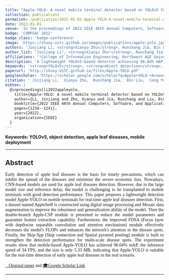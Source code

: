 ```yaml
---
title: "Apple-YOLO: A novel mobile terminal detector based on YOLOv5 for early apple leaf diseases"
collection: publications
permalink: /publication/2022-01-01-Apple-YOLO-A-novel-mobile-terminal-detector-based-on-YOLOv5-for-early-apple-leaf-diseases
date: 2022-01-01
venue: 'In the proceedings of 2022 IEEE 46th Annual Computers, Software, and Applications Conference (COMPSAC)'
badge: 'COMPSAC 2022'
badge_class: 'badge-conference'
image: 'https://zhuxy-ustc.github.io/images/publications/apple-yolo.jpg'
authors: 'Jinjiang Li, <strong>Xianyu Zhu</strong>, Runchang Jia, Bin Liu, Cong Yu'
author_list: 'Jinjiang Li¹, <strong>Xianyu Zhu¹</strong>, Runchang Jia¹, Bin Liu¹, Cong Yu¹'
affiliations: '¹College of Information Engineering, Northwest A&F University, Yangling, China'
description: 'A lightweight YOLOv5-based detector achieving 96.04% mAP with only 5.33MB size for real-time apple leaf disease detection on mobile devices.'
keywords: '<strong>YOLOv5</strong>, <strong>object detection</strong>, <strong>apple leaf diseases</strong>, <strong>mobile deployment</strong>'
paperurl: 'http://zhuxy-USTC.github.io/files/Apple-YOLO.pdf'
googlescholar: 'https://scholar.google.com/scholar?q=Apple+YOLO:+A+novel+mobile+terminal+detector+based+on+YOLOv5+for+early+apple+leaf+diseases'
citation: ' Jinjiang Li,  Xianyu Zhu,  Runchang Jia,  Bin Liu,  Cong Yu, &quot;Apple-YOLO: A novel mobile terminal detector based on YOLOv5 for early apple leaf diseases.&quot; In the proceedings of 2022 IEEE 46th Annual Computers, Software, and Applications Conference (COMPSAC), 2022.'
bibtex: |
  @inproceedings{li2022appleyolo,
    title={Apple-YOLO: A novel mobile terminal detector based on YOLOv5 for early apple leaf diseases},
    author={Li, Jinjiang and Zhu, Xianyu and Jia, Runchang and Liu, Bin and Yu, Cong},
    booktitle={2022 IEEE 46th Annual Computers, Software, and Applications Conference (COMPSAC)},
    pages={1234--1241},
    year={2022},
    organization={IEEE}
  }
---
```


**Keywords: YOLOv5, object detection, apple leaf diseases, mobile deployment**

--------

## Abstract

<div style="font-family: 'Times New Roman', Times, serif;">

<p style="text-align: justify;">
Early detection of apple leaf diseases is the basis for timely precautions, which can inhibit the spread of the diseases and minimize the severe economic loss. Nowadays, CNN-based models are used for apple leaf diseases detection. However, due to the large model size and inference delay, the model is challenging to be transplanted to mobile terminals with good detection performance. This paper proposes a lightweight detection model Apple-YOLO on mobile terminals for real-time apple leaf diseases detection. First, a dataset named AppleSet8 is constructed using digital image processing and Mosaic data augmentation to improve the robustness and generalization ability of the model. Then the double-branch Apple-CSP module is presented to reduce the model parameters and guarantee feature extraction capability. Furthermore, the improved FDSA (Focus layer with depthwise separable convolution and attention mechanism) module effectively decreases the model's FLOPs and enhances the network's attention to the disease spots. Finally, the Skip-Spp (Skip connection and Spatial pyramid pooling) module is built to strengthen the detection performance for multi-scale disease spots. The experiment results show that mobile-based Apple-YOLO has achieved 96.04% mAP, the inference speed of 34 FPS, and the size is only 5.33 MB, indicating that Apple-YOLO is suitable for the real-time detection of early apple leaf diseases in the real scenario.
<p>
<div>

<!-- [Original paper](http://zhuxy-USTC.github.io/files/Apple-YOLO.pdf) and [Google Scholar Link](https://scholar.google.com/scholar?q=Apple+YOLO:+A+novel+mobile+terminal+detector+based+on+YOLOv5+for+early+apple+leaf+diseases){:target="_blank"} -->

<a href="http://zhuxy-USTC.github.io/files/Apple-YOLO.pdf">📄Original paper</a> and <a href="https://scholar.google.com/scholar?q=Apple+YOLO:+A+novel+mobile+terminal+detector+based+on+YOLOv5+for+early+apple+leaf+diseases" target="_blank">🎓Google Scholar Link</a>


--------